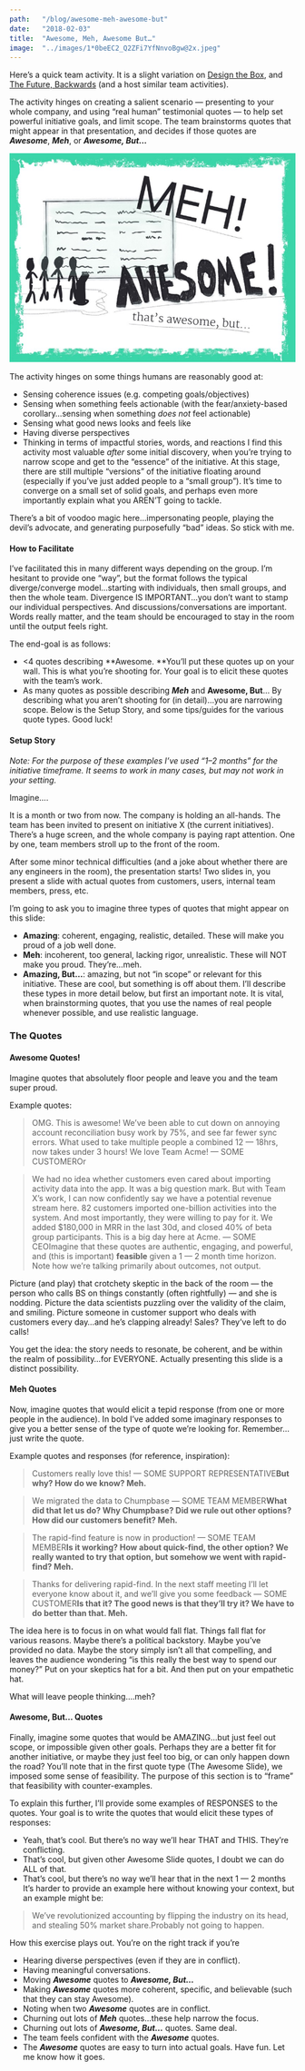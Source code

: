 ```yaml
---
path:	"/blog/awesome-meh-awesome-but"
date:	"2018-02-03"
title:	"Awesome, Meh, Awesome But…"
image:	"../images/1*0beEC2_Q2ZFi7YfNnvoBgw@2x.jpeg"
---
```


Here’s a quick team activity. It is a slight variation on [Design the Box](http://gamestorming.com/design-the-box/), and [The Future, Backwards](http://cognitive-edge.com/methods/the-future-backwards/) (and a host similar team activities).

The activity hinges on creating a salient scenario — presenting to your whole company, and using “real human” testimonial quotes — to help set powerful initiative goals, and limit scope. The team brainstorms quotes that might appear in that presentation, and decides if those quotes are ***Awesome***, ***Meh***, or ***Awesome, But…***

![](../images/1*0beEC2_Q2ZFi7YfNnvoBgw@2x.jpeg)

The activity hinges on some things humans are reasonably good at:

* Sensing coherence issues (e.g. competing goals/objectives)
* Sensing when something feels actionable (with the fear/anxiety-based corollary…sensing when something *does not* feel actionable)
* Sensing what good news looks and feels like
* Having diverse perspectives
* Thinking in terms of impactful stories, words, and reactions
I find this activity most valuable *after* some initial discovery, when you’re trying to narrow scope and get to the “essence” of the initiative. At this stage, there are still multiple “versions” of the initiative floating around (especially if you’ve just added people to a “small group”). It’s time to converge on a small set of solid goals, and perhaps even more importantly explain what you AREN’T going to tackle.

There’s a bit of voodoo magic here…impersonating people, playing the devil’s advocate, and generating purposefully “bad” ideas. So stick with me.

#### How to Facilitate

I’ve facilitated this in many different ways depending on the group. I’m hesitant to provide one “way”, but the format follows the typical diverge/converge model…starting with individuals, then small groups, and then the whole team. Divergence IS IMPORTANT…you don’t want to stamp our individual perspectives. And discussions/conversations are important. Words really matter, and the team should be encouraged to stay in the room until the output feels right.

The end-goal is as follows:

* <4 quotes describing **Awesome. **You’ll put these quotes up on your wall. This is what you’re shooting for. Your goal is to elicit these quotes with the team’s work.
* As many quotes as possible describing ***Meh*** and **Awesome, But**… By describing what you aren’t shooting for (in detail)…you are narrowing scope.
Below is the Setup Story, and some tips/guides for the various quote types. Good luck!

#### Setup Story

*Note: For the purpose of these examples I’ve used “1–2 months” for the initiative timeframe. It seems to work in many cases, but may not work in your setting.*

Imagine….

It is a month or two from now. The company is holding an all-hands. The team has been invited to present on initiative X (the current initiatives). There’s a huge screen, and the whole company is paying rapt attention. One by one, team members stroll up to the front of the room.

After some minor technical difficulties (and a joke about whether there are any engineers in the room), the presentation starts! Two slides in, you present a slide with actual quotes from customers, users, internal team members, press, etc.

I’m going to ask you to imagine three types of quotes that might appear on this slide:

* **Amazing**: coherent, engaging, realistic, detailed. These will make you proud of a job well done.
* **Meh**: incoherent, too general, lacking rigor, unrealistic. These will NOT make you proud. They’re…meh.
* **Amazing, But…**: amazing, but not “in scope” or relevant for this initiative. These are cool, but something is off about them.
I’ll describe these types in more detail below, but first an important note. It is vital, when brainstorming quotes, that you use the names of real people whenever possible, and use realistic language.

### The Quotes

#### Awesome Quotes!

Imagine quotes that absolutely floor people and leave you and the team super proud.

Example quotes:


> OMG. This is awesome! We’ve been able to cut down on annoying account reconciliation busy work by 75%, and see far fewer sync errors. What used to take multiple people a combined 12 — 18hrs, now takes under 3 hours! We love Team Acme! — SOME CUSTOMEROr


> We had no idea whether customers even cared about importing activity data into the app. It was a big question mark. But with Team X’s work, I can now confidently say we have a potential revenue stream here. 82 customers imported one-billion activities into the system. And most importantly, they were willing to pay for it. We added $180,000 in MRR in the last 30d, and closed 40% of beta group participants. This is a big day here at Acme. — SOME CEOImagine that these quotes are authentic, engaging, and powerful, and (this is important) **feasible** given a 1 — 2 month time horizon. Note how we’re talking primarily about outcomes, not output.

Picture (and play) that crotchety skeptic in the back of the room — the person who calls BS on things constantly (often rightfully) — and she is nodding. Picture the data scientists puzzling over the validity of the claim, and smiling. Picture someone in customer support who deals with customers every day…and he’s clapping already! Sales? They’ve left to do calls!

You get the idea: the story needs to resonate, be coherent, and be within the realm of possibility…for EVERYONE. Actually presenting this slide is a distinct possibility.

#### Meh Quotes

Now, imagine quotes that would elicit a tepid response (from one or more people in the audience). In bold I’ve added some imaginary responses to give you a better sense of the type of quote we’re looking for. Remember…just write the quote.

Example quotes and responses (for reference, inspiration):


> Customers really love this! — SOME SUPPORT REPRESENTATIVE**But why? How do we know? Meh.**


> We migrated the data to Chumpbase — SOME TEAM MEMBER**What did that let us do? Why Chumpbase? Did we rule out other options? How did our customers benefit? Meh.**


> The rapid-find feature is now in production! — SOME TEAM MEMBER**Is it working? How about quick-find, the other option? We really wanted to try that option, but somehow we went with rapid-find? Meh.**


> Thanks for delivering rapid-find. In the next staff meeting I’ll let everyone know about it, and we’ll give you some feedback — SOME CUSTOMER**Is that it? The good news is that they’ll try it? We have to do better than that. Meh.**

The idea here is to focus in on what would fall flat. Things fall flat for various reasons. Maybe there’s a political backstory. Maybe you’ve provided no data. Maybe the story simply isn’t all that compelling, and leaves the audience wondering “is this really the best way to spend our money?” Put on your skeptics hat for a bit. And then put on your empathetic hat.

What will leave people thinking….meh?

#### Awesome, But… Quotes

Finally, imagine some quotes that would be AMAZING…but just feel out scope, or impossible given other goals. Perhaps they are a better fit for another initiative, or maybe they just feel too big, or can only happen down the road? You’ll note that in the first quote type (The Awesome Slide), we imposed some sense of feasibility. The purpose of this section is to “frame” that feasibility with counter-examples.

To explain this further, I’ll provide some examples of RESPONSES to the quotes. Your goal is to write the quotes that would elicit these types of responses:

* Yeah, that’s cool. But there’s no way we’ll hear THAT and THIS. They’re conflicting.
* That’s cool, but given other Awesome Slide quotes, I doubt we can do ALL of that.
* That’s cool, but there’s no way we’ll hear that in the next 1 — 2 months
It’s harder to provide an example here without knowing your context, but an example might be:


> We’ve revolutionized accounting by flipping the industry on its head, and stealing 50% market share.Probably not going to happen.

How this exercise plays out. You’re on the right track if you’re

* Hearing diverse perspectives (even if they are in conflict).
* Having meaningful conversations.
* Moving ***Awesome*** quotes to ***Awesome, But…***
* Making ***Awesome*** quotes more coherent, specific, and believable (such that they can stay Awesome).
* Noting when two ***Awesome*** quotes are in conflict.
* Churning out lots of ***Meh*** quotes…these help narrow the focus.
* Churning out lots of ***Awesome, But…*** quotes. Same deal.
* The team feels confident with the ***Awesome*** quotes.
* The ***Awesome*** quotes are easy to turn into actual goals.
Have fun. Let me know how it goes.

